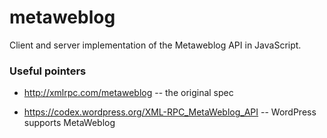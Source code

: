# metaweblog

Client and server implementation of the Metaweblog API in JavaScript.

### Useful pointers

* http://xmlrpc.com/metaweblog -- the original spec

* https://codex.wordpress.org/XML-RPC_MetaWeblog_API -- WordPress supports MetaWeblog

